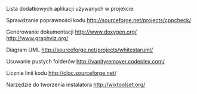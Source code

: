 Lista dodatkowych aplikacji używanych w projekcie:

Sprawdzanie poprawności kodu
http://sourceforge.net/projects/cppcheck/

Generowanie dokumentacji
http://www.doxygen.org/‎
http://www.graphviz.org/

Diagram UML
http://sourceforge.net/projects/whitestaruml/

Usuwanie pustych folderów
http://vanityremover.codeplex.com/

Licznie linii kodu
http://cloc.sourceforge.net/

Narzędzie do tworzenia instalatora
http://wixtoolset.org/